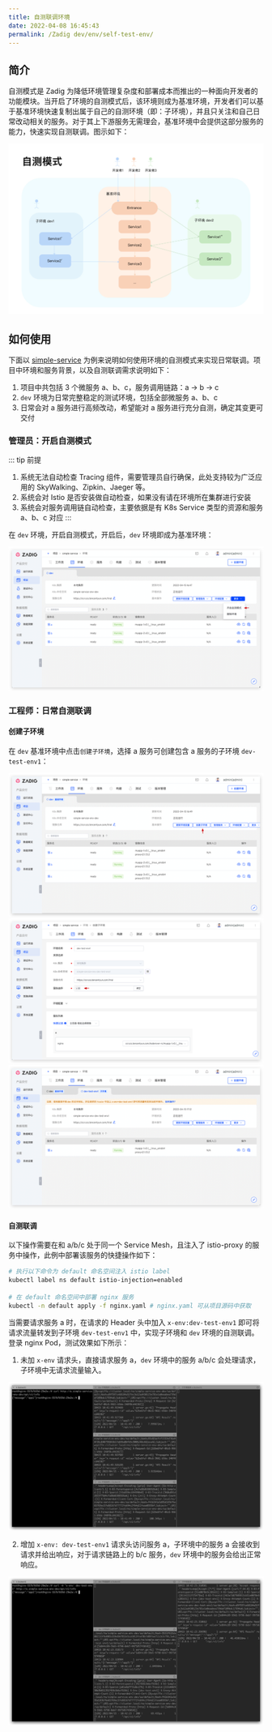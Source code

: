 ```yaml
---
title: 自测联调环境
date: 2022-04-08 16:45:43
permalink: /Zadig dev/env/self-test-env/
---
```


## 简介

自测模式是 Zadig 为降低环境管理复杂度和部署成本而推出的一种面向开发者的功能模块。当开启了环境的自测模式后，该环境则成为基准环境，开发者们可以基于基准环境快速复制出属于自己的自测环境（即：子环境），并且只关注和自己日常改动相关的服务。对于其上下游服务无需理会，基准环境中会提供这部分服务的能力，快速实现自测联调。图示如下：

![自测模式](./_images/self_test_env_overview.png)

## 如何使用

下面以 [simple-service](https://github.com/koderover/zadig/tree/main/examples/simple-service/) 为例来说明如何使用环境的自测模式来实现日常联调。项目中环境和服务背景，以及自测联调需求说明如下：

1. 项目中共包括 3 个微服务 a、b、c，服务调用链路：a -> b -> c
2. `dev` 环境为日常完整稳定的测试环境，包括全部微服务 a、b、c
3. 日常会对 a 服务进行高频改动，希望能对 a 服务进行充分自测，确定其变更可交付

### 管理员：开启自测模式

::: tip 前提
1. 系统无法自动检查 Tracing 组件，需要管理员自行确保，此处支持较为广泛应用的 SkyWalking、Zipkin、Jaeger 等。
2. 系统会对 Istio 是否安装做自动检查，如果没有请在环境所在集群进行安装
3. 系统会对服务调用链自动检查，主要依据是有 K8s Service 类型的资源和服务 a、b、c 对应
:::

在 `dev` 环境，开启自测模式，开启后，`dev` 环境即成为基准环境：

![开启自测模式](./_images/set_self_test_env.png)

### 工程师：日常自测联调

#### 创建子环境

在 `dev` 基准环境中点击`创建子环境`，选择 a 服务可创建包含 a 服务的子环境 `dev-test-env1`：

![创建子环境](./_images/create_vice_env_1.png)
![创建子环境](./_images/create_vice_env_2.png)
![创建子环境](./_images/create_vice_env_3.png)

#### 自测联调

以下操作需要在和 a/b/c 处于同一个 Service Mesh，且注入了 istio-proxy 的服务中操作，此例中部署该服务的快捷操作如下：

``` bash
# 执行以下命令为 default 命名空间注入 istio label
kubectl label ns default istio-injection=enabled

# 在 default 命名空间中部署 nginx 服务
kubectl -n default apply -f nginx.yaml # nginx.yaml 可从项目源码中获取
```

当需要请求服务 a 时，在请求的 Header 头中加入 `x-env:dev-test-env1` 即可将请求流量转发到子环境 `dev-test-env1` 中，实现子环境和 `dev` 环境的自测联调。登录 nginx Pod，测试效果如下所示：

1. 未加 `x-env` 请求头，直接请求服务 a，`dev` 环境中的服务 a/b/c 会处理请求，子环境中无请求流量输入。

![自测联调效果](./_images/self_test_env_effect_1.png)

2. 增加 `x-env: dev-test-env1` 请求头访问服务 a，子环境中的服务 a 会接收到请求并给出响应，对于请求链路上的 b/c 服务，`dev` 环境中的服务会给出正常响应。

![自测联调效果](./_images/self_test_env_effect_2.png)
